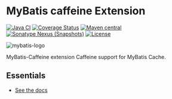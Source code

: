 MyBatis caffeine Extension
===========================

[![Java CI](https://github.com/mybatis/caffeine-cache/workflows/Java%20CI/badge.svg)](https://github.com/mybatis/caffeine-cache/actions?query=workflow%3A%22Java+CI%22)
[![Coverage Status](https://coveralls.io/repos/github/mybatis/caffeine-cache/badge.svg?branch=master)](https://coveralls.io/github/mybatis/caffeine-cache?branch=master)
[![Maven central](https://maven-badges.herokuapp.com/maven-central/org.mybatis.caches/mybatis-caffeine/badge.svg)](https://maven-badges.herokuapp.com/maven-central/org.mybatis.caches/mybatis-caffeine)
[![Sonatype Nexus (Snapshots)](https://img.shields.io/nexus/s/https/oss.sonatype.org/org.mybatis.caches/mybatis-caffeine.svg)](https://oss.sonatype.org/content/repositories/snapshots/org/mybatis/caches/mybatis-caffeine/)
[![License](http://img.shields.io/:license-apache-brightgreen.svg)](https://www.apache.org/licenses/LICENSE-2.0.html)

![mybatis-logo](http://mybatis.github.io/images/mybatis-logo.png)

MyBatis-Caffeine extension Caffeine support for MyBatis Cache.

Essentials
----------

* [See the docs](http://mybatis.github.io/caffeine-cache/)
